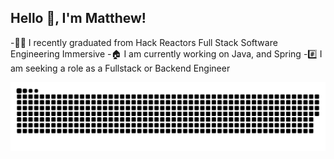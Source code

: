 ## Hello 👋, I'm Matthew!
  -:student: I recently graduated from Hack Reactors Full Stack Software Engineering Immersive
  -:house: I am currently working on Java, and Spring
  -:hash: I am seeking a role as a Fullstack or Backend Engineer
  
![Snake animation](https://github.com/thechosenginger/thechosenginger/blob/output/github-contribution-grid-snake.svg)
<!--
**thechosenginger/thechosenginger** is a ✨ _special_ ✨ repository because its `README.md` (this file) appears on your GitHub profile.

Here are some ideas to get you started:

- 🔭 I’m currently working on ...
- 🌱 I’m currently learning ...
- 👯 I’m looking to collaborate on ...
- 🤔 I’m looking for help with ...
- 💬 Ask me about ...
- 📫 How to reach me: ...
- 😄 Pronouns: ...
- ⚡ Fun fact: ...
-->
